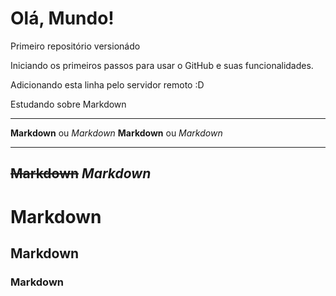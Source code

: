 # Olá, Mundo!
 Primeiro repositório versionádo

 Iniciando os primeiros passos para usar o GitHub e suas funcionalidades.
 
 Adicionando esta linha pelo servidor remoto :D

Estudando sobre Markdown
***
 __Markdown__ ou _Markdown_
 **Markdown** ou *Markdown*
 ____
~~Markdown~~
__*Markdown*__
---
# Markdown
## Markdown
### Markdown
